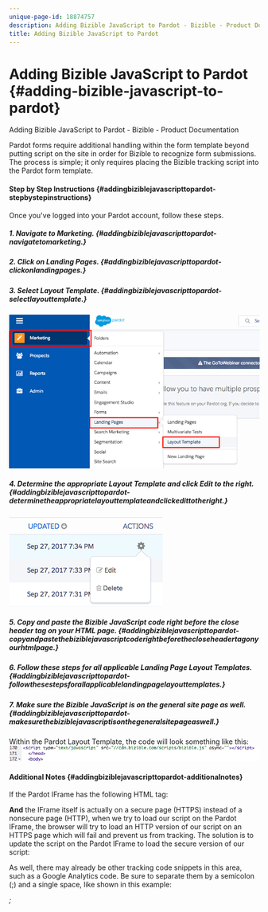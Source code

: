 ```yaml
---
unique-page-id: 18874757
description: Adding Bizible JavaScript to Pardot - Bizible - Product Documentation
title: Adding Bizible JavaScript to Pardot
---
```


# Adding Bizible JavaScript to Pardot {#adding-bizible-javascript-to-pardot}

Adding Bizible JavaScript to Pardot - Bizible - Product Documentation

Pardot forms require additional handling within the form template beyond putting script on the site in order for Bizible to recognize form submissions. The process is simple; it only requires placing the Bizible tracking script into the Pardot form template.

#### Step by Step Instructions {#addingbiziblejavascripttopardot-stepbystepinstructions}

Once you've logged into your Pardot account, follow these steps.

##### 1. Navigate to Marketing. {#addingbiziblejavascripttopardot-navigatetomarketing.}

##### 2. Click on Landing Pages. {#addingbiziblejavascripttopardot-clickonlandingpages.}

##### 3. Select Layout Template. {#addingbiziblejavascripttopardot-selectlayouttemplate.}

![](assets/1-3.png)

##### 4. Determine the appropriate Layout Template and click Edit to the right. {#addingbiziblejavascripttopardot-determinetheappropriatelayouttemplateandclickedittotheright.}

![](assets/2-1.png)

##### 5. Copy and paste the Bizible JavaScript code right before the close header tag on your HTML page. {#addingbiziblejavascripttopardot-copyandpastethebiziblejavascriptcoderightbeforethecloseheadertagonyourhtmlpage.}

*<script type="text/javascript" src="//cdn.bizible.com/scripts/bizible.js" async=""></script>*

##### 6. Follow these steps for all applicable Landing Page Layout Templates. {#addingbiziblejavascripttopardot-followthesestepsforallapplicablelandingpagelayouttemplates.}

##### 7. Make sure the Bizible JavaScript is on the general site page as well. {#addingbiziblejavascripttopardot-makesurethebiziblejavascriptisonthegeneralsitepageaswell.}

Within the Pardot Layout Template, the code will look something like this:   
![](assets/3.png)

#### Additional Notes {#addingbiziblejavascripttopardot-additionalnotes}

If the Pardot IFrame has the following HTML tag:

*<base href=" `http://go.pardot.com`">*

**And** the IFrame itself is actually on a secure page (HTTPS) instead of a nonsecure page (HTTP), when we try to load our script on the Pardot IFrame, the browser will try to load an HTTP version of our script on an HTTPS page which will fail and prevent us from tracking. The solution is to update the script on the Pardot IFrame to load the secure version of our script:

*<script type="text/javascript" src=" `https://cdn.bizible.com/scripts/bizible.js`" async=""></script>*

As well, there may already be other tracking code snippets in this area, such as a Google Analytics code. Be sure to separate them by a semicolon (;) and a single space, like shown in this example:

*<script type="text/javascript" src="//cdn.bizible.com/scripts/bizible.js" async=""></script>;<script async="true" type="othercode_example" src="otherfile_example.js" ></script>*

